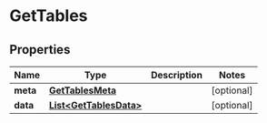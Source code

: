 
# GetTables

## Properties
Name | Type | Description | Notes
------------ | ------------- | ------------- | -------------
**meta** | [**GetTablesMeta**](GetTablesMeta.md) |  |  [optional]
**data** | [**List&lt;GetTablesData&gt;**](GetTablesData.md) |  |  [optional]



